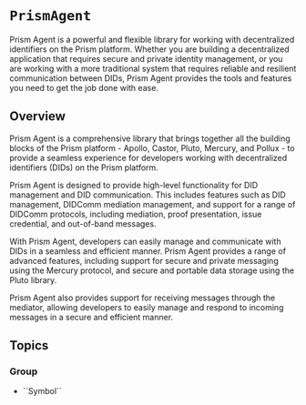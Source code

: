 # ``PrismAgent``

Prism Agent is a powerful and flexible library for working with decentralized identifiers on the Prism platform. Whether you are building a decentralized application that requires secure and private identity management, or you are working with a more traditional system that requires reliable and resilient communication between DIDs, Prism Agent provides the tools and features you need to get the job done with ease.

## Overview

Prism Agent is a comprehensive library that brings together all the building blocks of the Prism platform - Apollo, Castor, Pluto, Mercury, and Pollux - to provide a seamless experience for developers working with decentralized identifiers (DIDs) on the Prism platform.

Prism Agent is designed to provide high-level functionality for DID management and DID communication. This includes features such as DID management, DIDComm mediation management, and support for a range of DIDComm protocols, including mediation, proof presentation, issue credential, and out-of-band messages.

With Prism Agent, developers can easily manage and communicate with DIDs in a seamless and efficient manner. Prism Agent provides a range of advanced features, including support for secure and private messaging using the Mercury protocol, and secure and portable data storage using the Pluto library.

Prism Agent also provides support for receiving messages through the mediator, allowing developers to easily manage and respond to incoming messages in a secure and efficient manner.

## Topics

### <!--@START_MENU_TOKEN@-->Group<!--@END_MENU_TOKEN@-->

- <!--@START_MENU_TOKEN@-->``Symbol``<!--@END_MENU_TOKEN@-->
